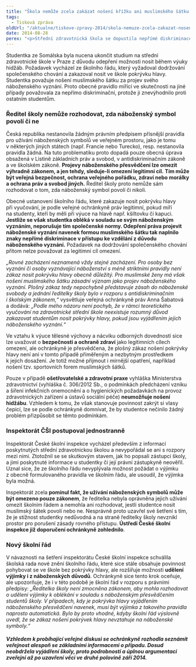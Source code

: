 ```yaml
---
title: "Škola nemůže zcela zakázat nošení křížku ani muslimského šátku nezahalujícího tvář a znemožnit tak přístup ke vzdělání"
tags:
  - Tisková zpráva
oldUrl: "/aktualne/tiskove-zpravy-2014/skola-nemuze-zcela-zakazat-noseni-krizku-ani-muslimskeho-satku-nezahalujiciho-tvar-a"
date: 2014-08-28
perex: "<p>Střední zdravotnická škola se dopustila nepřímé diskriminace, když studentce zakázala nosit při běžném vyučování muslimský šátek (hidžáb zahalující pouze vlasy, krk, případně také poprsí). Projevy náboženského přesvědčení lze omezit výhradně zákonem a jen k dosažení legitimního cíle (veřejná bezpečnost, ochrana veřejného pořádku, zdraví nebo morálky a ochrana práv a svobod jiných). Školní řád zakazoval nosit ve škole jakoukoli pokrývku hlavy jako projev neslušného chování. Krom toho, že nošení hidžábu obecně není neslušné, nelze ho zakázat školním řádem, ale pouze zákonem.</p>"
---
```


<!-- imported from the old website -->

<p>Studentka ze Somálska byla nucena ukončit studium na střední zdravotnické škole v Praze z důvodu odepření možnosti nosit během výuky hidžáb. Požadavek vycházel ze školního řádu, který vyžadoval dodržování společenského chování a zakazoval nosit ve škole pokrývku hlavy. Studentka považuje nošení muslimského šátku za projev svého náboženského vyznání. Proto obecné pravidlo mířící ve skutečnosti na jiné případy považovala za nepřímo diskriminační, protože ji znevýhodnilo proti ostatním studentům.</p><h3>Ředitel školy nemůže rozhodovat, zda náboženský symbol povolí či ne</h3><p>Česká republika nestanovila žádným právním předpisem přísnější pravidla pro užívání náboženských symbolů ve veřejném prostoru, jako je tomu v některých jiných státech (např. Francie nebo Turecko), resp. nestanovila pravidla žádná. Na tuto problematiku proto dopadá pouze obecná úprava obsažená v Listině základních práv a svobod, v antidiskriminačním zákoně a ve školském zákoně. <strong>Projevy náboženského přesvědčení lze omezit výhradně zákonem, a jen tehdy, sleduje-li omezení legitimní cíl.</strong> <strong>Tím může být veřejná bezpečnost, ochrana veřejného pořádku, zdraví nebo morálky a ochrana práv a svobod jiných.</strong> Ředitel školy proto nemůže sám rozhodovat o tom, zda náboženský symbol povolí či nikoli.</p><p>Obecné ustanovení školního řádu, které zakazuje nosit pokrývku hlavy při vyučování, je podle veřejné ochránkyně práv legitimní, pokud míří na studenty, kteří by měli při výuce na hlavě např. kšiltovku či kapuci. <strong>Jestliže se však studentka obléká v souladu se svým náboženským vyznáním, neporušuje tím společenské normy. Odepření práva projevit náboženské vyznání navenek formou muslimského šátku tak naplnilo znaky nepřímé diskriminace v přístupu ke vzdělání z důvodu náboženského vyznání.</strong> Požadavek na dodržování společenského chování přitom nelze považovat za legitimní cíl omezení.</p><p><em>„Rovné zacházení neznamená vždy stejné zacházení. Pro osoby bez vyznání či osoby vyznávající náboženství s méně striktními pravidly není zákaz nosit pokrývku hlavy obecně důležitý. Pro muslimské ženy má však nošení muslimského šátku zásadní význam jako projev náboženského vyznání. Plošný zákaz tedy nepochybně představuje zásah do náboženské svobody a jednání ředitelky školy bylo v rozporu s antidiskriminačním i školským zákonem,“</em> vysvětluje veřejná ochránkyně práv Anna Šabatová a dodává: <em>„Podle mého názoru není pochyb, že v rámci teoretického vyučování na zdravotnické střední škole neexistuje rozumný důvod zakazovat studentům nosit pokrývky hlavy, pokud jsou vyjádřením jejich náboženského vyznání.“</em></p><p>Ve vztahu k výuce tělesné výchovy a nácviku odborných dovedností sice lze uvažovat o <strong>bezpečnosti a ochraně zdraví</strong> jako legitimních cílech omezení, ale ochránkyně je přesvědčena, že plošný zákaz nošení pokrývky hlavy není ani v tomto případě přiměřeným a nezbytným prostředkem k jejich dosažení. Je totiž možné přijmout i mírnější opatření, například nošení tzv. sportovních forem muslimských šátků.</p><p>Pouze v případě <strong>ošetřovatelské a zdravotní praxe</strong> vyhláška Ministerstva zdravotnictví (vyhláška č. 306/2012 Sb., o podmínkách předcházení vzniku a šíření infekčních onemocnění a o hygienických požadavkách na provoz zdravotnických zařízení a ústavů sociální péče) <strong>neumožňuje nošení hidžábu</strong>. Vzhledem k tomu, že však stanovuje povinnost zakrýt si vlasy čepicí, lze se podle ochránkyně domnívat, že by studentce nečinilo žádný problém přizpůsobit se těmto podmínkám.</p><h3>Inspektorát ČŠI postupoval jednostranně</h3><p>Inspektorát České školní inspekce vycházel především z informací poskytnutých střední zdravotnickou školou a nevypořádal se ani s rozpory mezi nimi. Ztotožnil se se skutkovým stavem, jak ho popsali zástupci školy, a jimi poskytnuté informace u studentky či její právní zástupkyně neověřil. Uznal sice, že ze školního řádu nevyplývala možnost požádat o výjimku z obecně formulovaného pravidla ve školním řádu, ale usoudil, že výjimka byla možná.</p><p>Inspektorát zcela <strong>pominul fakt, že užívání náboženských symbolů může být omezeno pouze zákonem</strong>, že ředitelka nebyla oprávněna jejich užívání omezit školním řádem a nemohla ani rozhodovat, jestli studentce nosit muslimský šátek povolí nebo ne. Nesprávně proto uzavřel své šetření s tím, že je stížnost studentky nedůvodná a na straně ředitelky školy nevznikl prostor pro porušení zásady rovného přístupu. <strong>Ústředí České školní inspekce již doporučení ochránkyně zohlednilo</strong>.</p><h3>Nový školní řád</h3><p>V návaznosti na šetření inspektorátu České školní inspekce schválila školská rada nové znění školního řádu, které sice stále obsahuje povinnost pohybovat se ve škole bez pokrývky hlavy, ale rozšiřuje možnosti <strong>udělení výjimky i z náboženských důvodů</strong>. Ochránkyně sice tento krok oceňuje, ale upozorňuje, že i v této podobě je školní řád v rozporu s právními předpisy: <em>„Ředitelka školy není zmocněna zákonem, aby mohla rozhodovat o udělení výjimky k oblékání v souladu s náboženským přesvědčením studentů školy. V případech, kdy je pokrývka hlavy vyjádřením náboženského přesvědčení navenek, musí být výjimka z takového pravidla naprosto automatická. Bylo by proto vhodné, kdyby školní řád výslovně uvedl, že se zákaz nošení pokrývek hlavy nevztahuje na náboženské symboly.“</em></p><h5>Vzhledem k probíhající veřejné diskusi se ochránkyně rozhodla seznámit veřejnost alespoň se základními informacemi o případu. Dosud neobdržela vyjádření školy, proto podrobnosti a úplnou argumentaci zveřejní až po uzavření věci ve druhé polovině září 2014. </h5>
